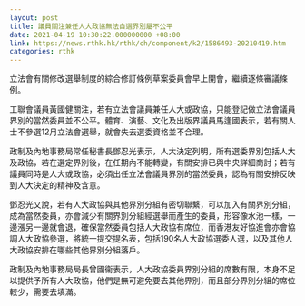 ```yaml
---
layout: post
title: 議員關注兼任人大政協無法自選界別屬不公平
date: 2021-04-19 10:30:22.000000000 +08:00
link: https://news.rthk.hk/rthk/ch/component/k2/1586493-20210419.htm
categories: rthk
---
```


立法會有關修改選舉制度的綜合修訂條例草案委員會早上開會，繼續逐條審議條例。

工聯會議員黃國健關注，若有立法會議員兼任人大或政協，只能登記做立法會議員界別的當然委員並不公平。體育、演藝、文化及出版界議員馬逢國表示，若有關人士不參選12月立法會選舉，就會失去選委資格並不合理。

政制及內地事務局常任秘書長鄧忍光表示，人大決定列明，所有選委界別包括人大及政協，若在選定界別後，在任期內不能轉變，有關安排已與中央詳細商討；若有議員同時是人大或政協，必須出任立法會議員界別的當然委員，認為有關安排反映到人大決定的精神及含意。

鄧忍光又說，若有人大政協與其他界別分組有密切聯繫，可以加入有關界別分組，成為當然委員，亦會減少有關界別分組經選舉而產生的委員，形容像水池一樣，一邊漲另一邊就會退，確保當然委員包括人大政協有席位，而香港友好協進會亦會協調人大政協參選，將統一提交提名表，包括190名人大政協選委人選，以及其他人大政協安排在哪些其他界別分組落戶。

政制及內地事務局局長曾國衞表示，人大政協委員界別分組的席數有限，本身不足以提供予所有人大政協，他們是無可避免要去其他界別，而且部分界別分組的席位較少，需要去填滿。
